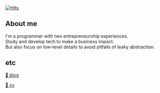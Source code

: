 [![Hits](https://hits.seeyoufarm.com/api/count/incr/badge.svg?url=https%3A%2F%2Fgithub.com%2FDarrenKwonDev)](https://hits.seeyoufarm.com)  

<!--
# [![Top Langs](https://github-readme-stats.vercel.app/api/top-langs/?username=DarrenKwonDev&layout=compact)](https://github.com/DarrenKwonDev)  
-->

## About me

I'm a programmer with two entrepreneurship experiences.  
Study and develop tech to make a business impact.  
But also focus on low-level details to avoid pitfalls of leaky abstraction.  

## etc
[📝 blog](https://darrenkwondev.github.io/)  

[📄 cv](https://github.com/DarrenKwonDev/resume/blob/master/cv.pdf)    

